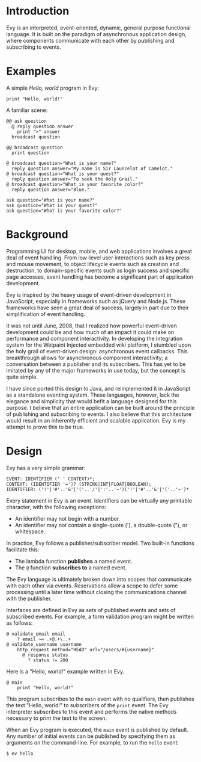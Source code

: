 # Introduction ###########################################################

Evy is an interpreted, event-oriented, dynamic, general purpose functional
language. It is built on the paradigm of asynchronous application design,
where components communicate with each other by publishing and subscribing
to events.

# Examples ###############################################################

A simple *Hello, world* program in Evy:

    print "Hello, world!"

A familiar scene:

    @@ ask question
      @ reply question answer
        print ">" answer
      broadcast question
      
    @@ broadcast question
      print question
    
    @ broadcast question="What is your name?"
      reply question answer="My name is Sir Launcelot of Camelot."
    @ broadcast question="What is your quest?"
      reply question answer="To seek the Holy Grail."
    @ broadcast question="What is your favorite color?"
      reply question answer="Blue."
    
    ask question="What is your name?"
    ask question="What is your quest?"
    ask question="What is your favorite color?"

# Background #############################################################

Programming UI for desktop, mobile, and web applications involves a great
deal of event handling. From low-level user interactions such as key press
and mouse movement, to object lifecycle events such as creation and
destruction, to domain-specific events such as login success and specific
page accesses, event handling has become a significant part of application
development.

Evy is inspired by the heavy usage of event-driven development in
JavaScript, especially in frameworks such as jQuery and Node.js. These
frameworks have seen a great deal of success, largely in part due to their
simplification of event handling.

It was not until June, 2008, that I realized how powerful event-driven
development could be and how much of an impact it could make on performance
and component interactivity. In developing the integration system for the
Wetpaint Injected embedded wiki platform, I stumbled upon the holy grail
of event-driven design: asynchronous event callbacks. This breakthrough
allows for asynchronous component interactivity; a conversation between
a publisher and its subscribers. This has yet to be imitated by any of
the major frameworks in use today, but the concept is quite simple.

I have since ported this design to Java, and reimplemented it in
JavaScript as a standalone eventing system. These languages, however, lack
the elegance and simplicity that would befit a language designed for this
purpose. I believe that an entire application can be built around the
principle of publishing and subscribing to events. I also believe that
this architecture would result in an inherently efficient and scalable
application. Evy is my attempt to prove this to be true.

# Design ##############################################################

Evy has a very simple grammar:

    EVENT: IDENTIFIER (' ' CONTEXT)*;
    CONTEXT: (IDENTIFIER '=')? (STRING|INT|FLOAT|BOOLEAN);
    IDENTIFIER: ('!'|'#'..'&'|'('..'/'|':'..'~')('!'|'#'..'&'|'('..'~')*

Every statement in Evy is an event. Identifiers can be virtually any
printable character, with the following exceptions:

 * An identifier may not begin with a number.
 * An identifier may not contain a single-quote ('), a double-quote ("),
   or whitespace.

In practice, Evy follows a publisher/subscriber model. Two built-in
functions facilitate this:

 * The lambda function **publishes** a named event.
 * The `@` function **subscribes to** a named event.

The Evy language is ultimately broken down into scopes that communicate
with each other via events. Reservations allow a scope to defer some
processing until a later time without closing the communications channel
with the publisher.

Interfaces are defined in Evy as sets of published events and sets of
subscribed events. For example, a form validation program might be
written as follows:

    @ validate_email email
        ? email ~= .+@.+\..+
    @ validate_username username
        http_request method="HEAD" url="/users/#{username}"
          @ response status
            ? status != 200

Here is a "Hello, world!" example written in Evy.

    @ main
        print "Hello, world!"

This program subscribes to the `main` event with no qualifiers, then
publishes the text "Hello, world!" to subscribers of the `print` event.
The Evy interpreter subscribes to this event and performs the native
methods necessary to print the text to the screen.

When an Evy program is executed, the `main` event is published by default.
Any number of initial events can be published by specifying them as
arguments on the command-line. For example, to run the `hello` event:

    $ ev hello
    
